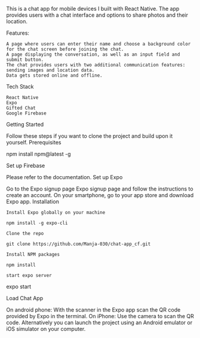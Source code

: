 This is a chat app for mobile devices I built with React Native. The app provides users with a chat interface and options to share photos and their location.

Features:

    A page where users can enter their name and choose a background color for the chat screen before joining the chat.
    A page displaying the conversation, as well as an input field and submit button.
    The chat provides users with two additional communication features: sending images and location data.
    Data gets stored online and offline.

Tech Stack

    React Native
    Expo
    Gifted Chat
    Google Firebase


Getting Started

Follow these steps if you want to clone the project and build upon it yourself.
Prerequisites

npm install npm@latest -g

Set up Firebase

Please refer to the documentation.
Set up Expo

Go to the Expo signup page Expo signup page and follow the instructions to create an account. On your smartphone, go to your app store and download Expo app.
Installation

    Install Expo globally on your machine

    npm install -g expo-cli

    Clone the repo

    git clone https://github.com/Manja-030/chat-app_cf.git

    Install NPM packages

    npm install

    start expo server

   expo start

Load Chat App

On android phone: With the scanner in the Expo app scan the QR code provided by Expo in the terminal. On iPhone: Use the camera to scan the QR code. Alternatively you can launch the project using an Android emulator or iOS simulator on your computer.
